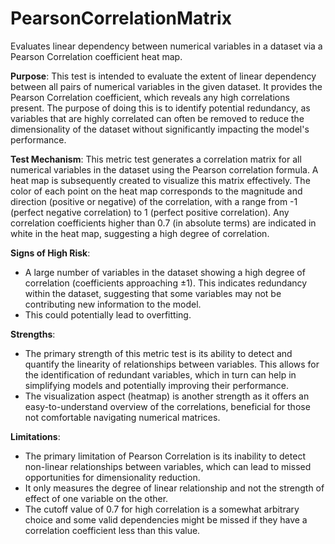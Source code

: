 # PearsonCorrelationMatrix

Evaluates linear dependency between numerical variables in a dataset via a Pearson Correlation coefficient heat map.

**Purpose**: This test is intended to evaluate the extent of linear dependency between all pairs of numerical
variables in the given dataset. It provides the Pearson Correlation coefficient, which reveals any high
correlations present. The purpose of doing this is to identify potential redundancy, as variables that are highly
correlated can often be removed to reduce the dimensionality of the dataset without significantly impacting the
model's performance.

**Test Mechanism**: This metric test generates a correlation matrix for all numerical variables in the dataset
using the Pearson correlation formula. A heat map is subsequently created to visualize this matrix effectively. The
color of each point on the heat map corresponds to the magnitude and direction (positive or negative) of the
correlation, with a range from -1 (perfect negative correlation) to 1 (perfect positive correlation). Any
correlation coefficients higher than 0.7 (in absolute terms) are indicated in white in the heat map, suggesting a
high degree of correlation.

**Signs of High Risk**:
- A large number of variables in the dataset showing a high degree of correlation (coefficients approaching ±1).
This indicates redundancy within the dataset, suggesting that some variables may not be contributing new
information to the model.
- This could potentially lead to overfitting.

**Strengths**:
- The primary strength of this metric test is its ability to detect and quantify the linearity of relationships
between variables. This allows for the identification of redundant variables, which in turn can help in simplifying
models and potentially improving their performance.
- The visualization aspect (heatmap) is another strength as it offers an easy-to-understand overview of the
correlations, beneficial for those not comfortable navigating numerical matrices.

**Limitations**:
- The primary limitation of Pearson Correlation is its inability to detect non-linear relationships between
variables, which can lead to missed opportunities for dimensionality reduction.
- It only measures the degree of linear relationship and not the strength of effect of one variable on the other.
- The cutoff value of 0.7 for high correlation is a somewhat arbitrary choice and some valid dependencies might be
missed if they have a correlation coefficient less than this value.